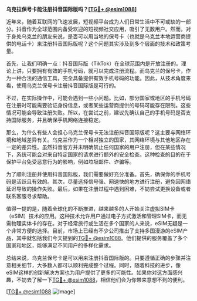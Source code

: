 **乌克拉保号卡能注册抖音国际版吗？[[TG💪+ @esim1088](https://t.me/s/esim1088)]**

近年来，随着互联网的飞速发展，短视频平台成为人们日常生活中不可或缺的一部分。抖音作为全球范围内备受欢迎的短视频社交应用，吸引了无数用户。然而，对于身处乌克兰的朋友来说，是否可以用当地的保号卡（也就是乌克兰本地运营商提供的电话卡）来注册抖音国际版呢？这个问题其实涉及到多个层面的技术和政策考量。

首先，让我们明确一点：抖音国际版（TikTok）在全球范围内是开放注册的。理论上讲，只要拥有有效的手机号码，就可以完成注册流程。而乌克兰的保号卡，作为一种合法的通信工具，完全具备提供有效手机号码的功能。因此，从技术角度来看，使用乌克兰保号卡注册抖音国际版是可行的。

不过，在实际操作中，可能会遇到一些小问题。比如，部分国家或地区的手机号码在注册时可能需要验证身份信息，或者某些运营商提供的号码可能存在限制。这些情况可能会导致注册失败。所以，在尝试之前，建议先确认自己的手机号码是否支持国际服务，并且确保手机网络连接稳定。

那么，为什么有些人会担心乌克兰保号卡无法注册抖音国际版呢？这主要与网络环境和地域差异有关。乌克兰作为一个相对独立的国家，其网络环境与其他地区存在一定的差异性。虽然抖音官方并未明确禁止任何国家的用户注册，但在某些情况下，系统可能会对来自特定国家的请求进行额外的安全检查。这种检查的目的在于保护平台免受恶意行为的影响，例如垃圾邮件、诈骗等。

为了顺利注册并使用抖音国际版，我们需要做好充分准备。首先，确保你的手机号码是活跃且有效的。其次，尽量选择信号强、网速快的地方进行注册，避免因网络延迟导致的操作失败。最后，如果在注册过程中遇到困难，不妨尝试更换设备或者联系客服寻求帮助。

值得一提的是，随着全球化的不断推进，越来越多的人开始关注虚拟SIM卡（eSIM）技术的应用。这种技术允许用户通过电子方式激活和管理SIM卡，而无需物理实体卡的存在。对于经常旅行或生活在多个国家的人来说，eSIM无疑是一个非常方便的选择。目前，市场上已经有不少公司推出了支持多国漫游的eSIM产品，其中就包括我们今天提到的[TG💪+ @esim1088](https://t.me/s/esim1088)。他们提供的服务覆盖了多个国家和地区，能够满足不同用户的多样化需求。

总结来说，乌克兰保号卡是可以用来注册抖音国际版的。只要遵循正确的步骤并注意相关细节，大多数人都可以顺利完成整个过程。同时，随着科技的进步，像eSIM这样的创新解决方案也为用户提供了更多的可能性。如果你对这方面感兴趣，不妨去了解一下[TG💪+ @esim1088](https://t.me/s/esim1088)，相信他们会为你带来意想不到的便利。

[[TG💪+ @esim1088](https://t.me/s/esim1088) ![Image](https://i.postimg.cc/4NQfJmqS/Snipaste-2025-05-13-00-14-12.png)]